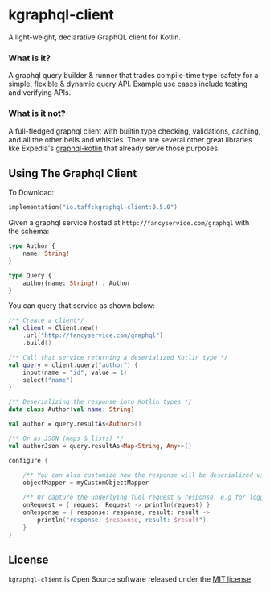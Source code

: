 # kgraphql-client

A light-weight, declarative GraphQL client for Kotlin.

### What is it?

A graphql query builder & runner that trades compile-time type-safety for a simple, flexible & dynamic
query API. Example use cases include testing and verifying APIs. 

### What is it not? 

A full-fledged graphql client with builtin type checking, validations, caching, and all the other bells
and whistles. There are several other great libraries like Expedia's
[graphql-kotlin](https://github.com/ExpediaGroup/graphql-kotlin) that already serve those purposes.

## Using The Graphql Client
To Download:

```kotlin
implementation("io.taff:kgraphql-client:0.5.0")
```

Given a graphql service hosted at `http://fancyservice.com/graphql` with the schema:

```graphql
type Author {
    name: String!
}

type Query {
    author(name: String!) : Author
}
```

You can query that service as shown below:
```kotlin
/** Create a client*/
val client = Client.new()
    .url("http://fancyservice.com/graphql")
    .build()

/** Call that service returning a deserialized Kotlin type */
val query = client.query("author") {
    input(name = "id", value = 1)
    select("name")
}

/** Deserializing the response into Kotlin types */
data class Author(val name: String)

val author = query.resultAs<Author>()

/** Or as JSON (maps & lists) */
val authorJson = query.resultAs<Map<String, Any>>()

configure {
    
    /** You can also customize how the response will be deserialized via Jackson object mappers */
    objectMapper = myCustomObjectMapper

    /** Or capture the underlying fuel request & response, e.g for logging purposes */
    onRequest = { request: Request -> println(request) }
    onResponse = { response: response, result: result -> 
        println("response: $response, result: $result") 
    }
}

```

## License

`kgraphql-client` is Open Source software released under the [MIT license](https://opensource.org/licenses/MIT).
